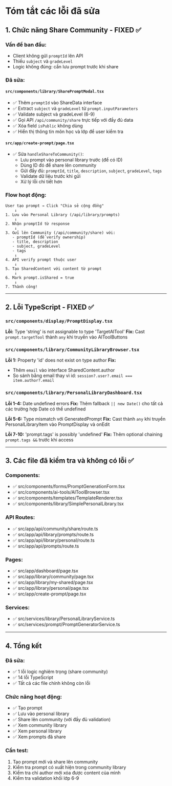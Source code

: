 # Tóm tắt các lỗi đã sửa

## 1. Chức năng Share Community - FIXED ✅

### Vấn đề ban đầu:
- Client không gửi `promptId` lên API
- Thiếu `subject` và `gradeLevel` 
- Logic không đúng: cần lưu prompt trước khi share

### Đã sửa:

#### `src/components/library/SharePromptModal.tsx`
- ✅ Thêm `promptId` vào ShareData interface
- ✅ Extract `subject` và `gradeLevel` từ `prompt.inputParameters`
- ✅ Validate subject và gradeLevel (6-9)
- ✅ Gọi API `/api/community/share` trực tiếp với đầy đủ data
- ✅ Xóa field `isPublic` không dùng
- ✅ Hiển thị thông tin môn học và lớp để user kiểm tra

#### `src/app/create-prompt/page.tsx`
- ✅ Sửa `handleShareToCommunity()`:
  - Lưu prompt vào personal library trước (để có ID)
  - Dùng ID đó để share lên community
  - Gửi đầy đủ: `promptId`, `title`, `description`, `subject`, `gradeLevel`, `tags`
  - Validate dữ liệu trước khi gửi
  - Xử lý lỗi chi tiết hơn

### Flow hoạt động:
```
User tạo prompt → Click "Chia sẻ cộng đồng"
    ↓
1. Lưu vào Personal Library (/api/library/prompts)
    ↓
2. Nhận promptId từ response
    ↓
3. Gửi lên Community (/api/community/share) với:
   - promptId (để verify ownership)
   - title, description
   - subject, gradeLevel
   - tags
    ↓
4. API verify prompt thuộc user
    ↓
5. Tạo SharedContent với content từ prompt
    ↓
6. Mark prompt.isShared = true
    ↓
7. Thành công!
```

---

## 2. Lỗi TypeScript - FIXED ✅

### `src/components/display/PromptDisplay.tsx`
**Lỗi:** Type 'string' is not assignable to type 'TargetAITool'
**Fix:** Cast `prompt.targetTool` thành `any` khi truyền vào AIToolButtons

### `src/components/library/CommunityLibraryBrowser.tsx`
**Lỗi 1:** Property 'id' does not exist on type author
**Fix:** 
- Thêm `email` vào interface SharedContent.author
- So sánh bằng email thay vì id: `session?.user?.email === item.author?.email`

### `src/components/library/PersonalLibraryDashboard.tsx`
**Lỗi 1-4:** Date undefined errors
**Fix:** Thêm fallback `|| new Date()` cho tất cả các trường hợp Date có thể undefined

**Lỗi 5-6:** Type mismatch với GeneratedPrompt
**Fix:** Cast thành `any` khi truyền PersonalLibraryItem vào PromptDisplay và onEdit

**Lỗi 7-10:** 'prompt.tags' is possibly 'undefined'
**Fix:** Thêm optional chaining `prompt.tags &&` trước khi access

---

## 3. Các file đã kiểm tra và không có lỗi ✅

### Components:
- ✅ src/components/forms/PromptGenerationForm.tsx
- ✅ src/components/ai-tools/AIToolBrowser.tsx
- ✅ src/components/templates/TemplateRenderer.tsx
- ✅ src/components/library/SimplePersonalLibrary.tsx

### API Routes:
- ✅ src/app/api/community/share/route.ts
- ✅ src/app/api/library/prompts/route.ts
- ✅ src/app/api/library/personal/route.ts
- ✅ src/app/api/prompts/route.ts

### Pages:
- ✅ src/app/dashboard/page.tsx
- ✅ src/app/library/community/page.tsx
- ✅ src/app/library/my-shared/page.tsx
- ✅ src/app/library/personal/page.tsx
- ✅ src/app/create-prompt/page.tsx

### Services:
- ✅ src/services/library/PersonalLibraryService.ts
- ✅ src/services/prompt/PromptGeneratorService.ts

---

## 4. Tổng kết

### Đã sửa:
- ✅ 1 lỗi logic nghiêm trọng (share community)
- ✅ 14 lỗi TypeScript
- ✅ Tất cả các file chính không còn lỗi

### Chức năng hoạt động:
- ✅ Tạo prompt
- ✅ Lưu vào personal library
- ✅ Share lên community (với đầy đủ validation)
- ✅ Xem community library
- ✅ Xem personal library
- ✅ Xem prompts đã share

### Cần test:
1. Tạo prompt mới và share lên community
2. Kiểm tra prompt có xuất hiện trong community library
3. Kiểm tra chỉ author mới xóa được content của mình
4. Kiểm tra validation khối lớp 6-9
